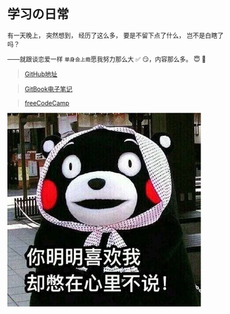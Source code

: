 # 学习の日常

有一天晚上，
突然想到，
经历了这么多，
要是不留下点了什么，
岂不是白瞎了吗？

——就跟谈恋爱一样 `单身会上瘾`愿我努力那么大 :white_check_mark: :smirk:，内容那么多。 :innocent: :tropical_fish:


>[GitHub地址](https://github.com/wulang8353)

>[GitBook电子笔记](https://www.gitbook.com/@wulang8353)

>[freeCodeCamp](https://www.freecodecamp.cn/wulang8353)

![熊本熊](/assets/喜欢我.jpg)




